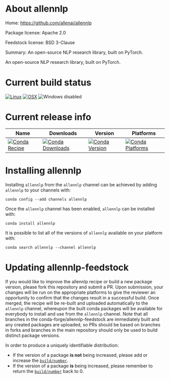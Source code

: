 About allennlp
==============

Home: https://github.com/allenai/allennlp

Package license: Apache 2.0

Feedstock license: BSD 3-Clause

Summary: An open-source NLP research library, built on PyTorch.

An open-source NLP research library, built on PyTorch.

Current build status
====================

[![Linux](https://img.shields.io/circleci/project/github/nelson-liu/allennlp-feedstock/master.svg?label=Linux)](https://circleci.com/gh/conda-forge/allennlp-feedstock)
[![OSX](https://img.shields.io/travis/nelson-liu/allennlp-feedstock/master.svg?label=macOS)](https://travis-ci.org/conda-forge/allennlp-feedstock)
![Windows disabled](https://img.shields.io/badge/Windows-disabled-lightgrey.svg)

Current release info
====================

| Name | Downloads | Version | Platforms |
| --- | --- | --- | --- |
| [![Conda Recipe](https://img.shields.io/badge/recipe-allennlp-green.svg)](https://anaconda.org/allennlp/allennlp) | [![Conda Downloads](https://img.shields.io/conda/dn/allennlp/allennlp.svg)](https://anaconda.org/allennlp/allennlp) | [![Conda Version](https://img.shields.io/conda/vn/allennlp/allennlp.svg)](https://anaconda.org/allennlp/allennlp) | [![Conda Platforms](https://img.shields.io/conda/pn/allennlp/allennlp.svg)](https://anaconda.org/allennlp/allennlp) |

Installing allennlp
===================

Installing `allennlp` from the `allennlp` channel can be achieved by adding `allennlp` to your channels with:

```
conda config --add channels allennlp
```

Once the `allennlp` channel has been enabled, `allennlp` can be installed with:

```
conda install allennlp
```

It is possible to list all of the versions of `allennlp` available on your platform with:

```
conda search allennlp --channel allennlp
```




Updating allennlp-feedstock
===========================

If you would like to improve the allennlp recipe or build a new
package version, please fork this repository and submit a PR. Upon submission,
your changes will be run on the appropriate platforms to give the reviewer an
opportunity to confirm that the changes result in a successful build. Once
merged, the recipe will be re-built and uploaded automatically to the
`allennlp` channel, whereupon the built conda packages will be available for
everybody to install and use from the `allennlp` channel.
Note that all branches in the conda-forge/allennlp-feedstock are
immediately built and any created packages are uploaded, so PRs should be based
on branches in forks and branches in the main repository should only be used to
build distinct package versions.

In order to produce a uniquely identifiable distribution:
 * If the version of a package **is not** being increased, please add or increase
   the [``build/number``](https://conda.io/docs/user-guide/tasks/build-packages/define-metadata.html#build-number-and-string).
 * If the version of a package **is** being increased, please remember to return
   the [``build/number``](https://conda.io/docs/user-guide/tasks/build-packages/define-metadata.html#build-number-and-string)
   back to 0.
